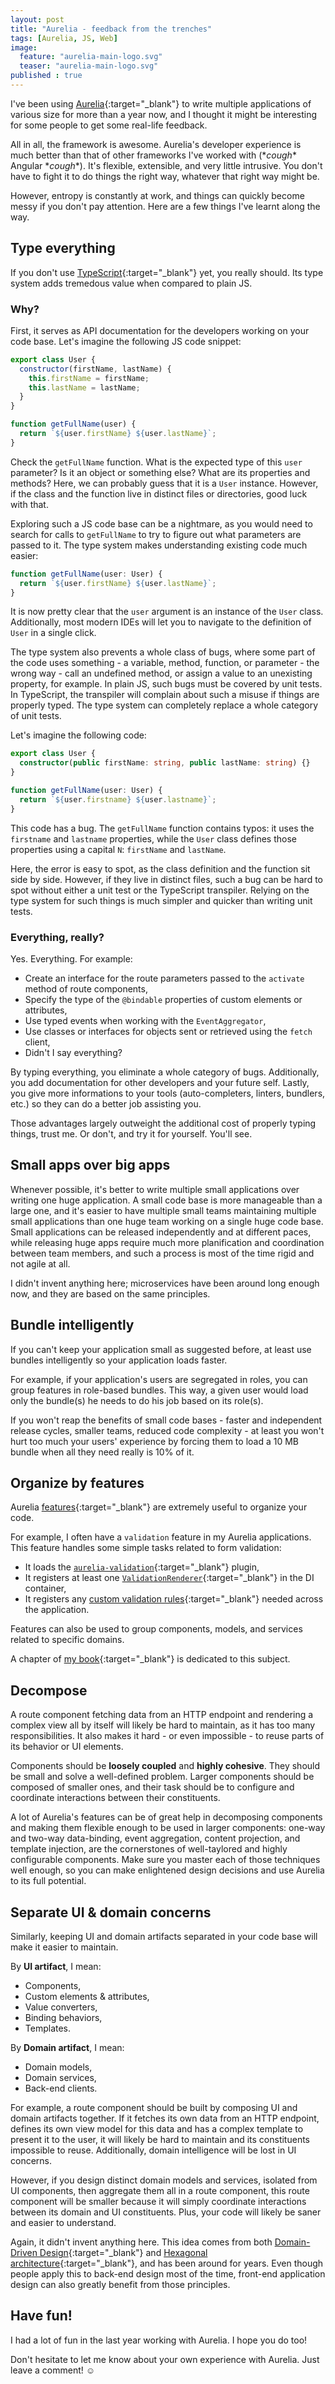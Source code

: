 ```yaml
---
layout: post
title: "Aurelia - feedback from the trenches"
tags: [Aurelia, JS, Web]
image:
  feature: "aurelia-main-logo.svg"
  teaser: "aurelia-main-logo.svg"
published : true
---
```


I've been using [Aurelia](http://aurelia.io/){:target="_blank"} to write multiple applications of 
various size for more than a year now, and I thought it might be interesting for some people to get 
some real-life feedback.

All in all, the framework is awesome. Aurelia's developer experience is much better than that of
other frameworks I've worked with (\**cough*\* Angular \**cough*\*). It's flexible, 
extensible, and very little intrusive. You don't have to fight it to do things the right way, whatever 
that right way might be.

However, entropy is constantly at work, and things can quickly become messy if you don't pay attention.
Here are a few things I've learnt along the way.

## Type everything

If you don't use [TypeScript](https://www.typescriptlang.org/){:target="_blank"} yet, you really should.
Its type system adds tremedous value when compared to plain JS.

### Why?

First, it serves as API documentation for the developers working on your code base. Let's imagine the 
following JS code snippet:

```js
export class User {
  constructor(firstName, lastName) {
    this.firstName = firstName;
    this.lastName = lastName;
  }
}

function getFullName(user) {
  return `${user.firstName} ${user.lastName}`;
}
```

Check the `getFullName` function. What is the expected type of this `user` parameter? Is it an object or 
something else? What are its properties and methods? Here, we can probably guess that it is a `User` 
instance. However, if the class and the function live in distinct files or directories, good luck with that.

Exploring such a JS code base can be a nightmare, as you would need to search for calls to `getFullName` 
to try to figure out what parameters are passed to it. The type system makes understanding existing code
much easier:

```ts
function getFullName(user: User) {
  return `${user.firstName} ${user.lastName}`;
}
```

It is now pretty clear that the `user` argument is an instance of the `User` class. Additionally, most 
modern IDEs will let you to navigate to the definition of `User` in a single click.

The type system also prevents a whole class of bugs, where some part of the code uses something -
a variable, method, function, or parameter - the wrong way - call an undefined method, or assign a value
to an unexisting property, for example. In plain JS, such bugs must be covered by unit tests. In TypeScript,
the transpiler will complain about such a misuse if things are properly typed. The type system can completely 
replace a whole category of unit tests.

Let's imagine the following code:
```typescript
export class User {
  constructor(public firstName: string, public lastName: string) {}
}

function getFullName(user: User) {
  return `${user.firstname} ${user.lastname}`;
}
```

This code has a bug. The `getFullName` function contains typos: it uses the `firstname` and `lastname`
properties, while the `User` class defines those properties using a capital `N`: `firstName` and
`lastName`.

Here, the error is easy to spot, as the class definition and the function sit side by side. However,
if they live in distinct files, such a bug can be hard to spot without either a unit test or the 
TypeScript transpiler. Relying on the type system for such things is much simpler and quicker than 
writing unit tests.

### Everything, really?

Yes. Everything. For example:

* Create an interface for the route parameters passed to the `activate` method of route components,
* Specify the type of the `@bindable` properties of custom elements or attributes,
* Use typed events when working with the `EventAggregator`,
* Use classes or interfaces for objects sent or retrieved using the `fetch` client,
* Didn't I say everything?

By typing everything, you eliminate a whole category of bugs. Additionally, you add documentation
for other developers and your future self. Lastly, you give more informations to your tools
(auto-completers, linters, bundlers, etc.) so they can do a better job assisting you.

Those advantages largely outweight the additional cost of properly typing things, trust me.
Or don't, and try it for yourself. You'll see.

## Small apps over big apps

Whenever possible, it's better to write multiple small applications over writing one huge application.
A small code base is more manageable than a large one, and it's easier to have multiple small teams 
maintaining multiple small applications than one huge team working on a single huge code base.
Small applications can be released independently and at different paces, while releasing huge apps
require much more planification and coordination between team members, and such a process is most of
the time rigid and not agile at all.

I didn't invent anything here; microservices have been around long enough now, and they are based on the
same principles.

## Bundle intelligently

If you can't keep your application small as suggested before, at least use bundles intelligently so your 
application loads faster.

For example, if your application's users are segregated in roles, you can group features 
in role-based bundles. This way, a given user would load only the bundle(s) he needs to do his job
based on its role(s).

If you won't reap the benefits of small code bases - faster and independent release cycles, smaller
teams, reduced code complexity - at least you won't hurt too much your users' experience by forcing them
to load a 10 MB bundle when all they need really is 10% of it.

## Organize by features

Aurelia [features](http://aurelia.io/hub.html#/doc/article/aurelia/framework/latest/app-configuration-and-startup/6){:target="_blank"}
are extremely useful to organize your code.

For example, I often have a `validation` feature in my Aurelia applications. This feature handles
some simple tasks related to form validation:

* It loads the 
  [`aurelia-validation`](http://aurelia.io/hub.html#/doc/article/aurelia/validation/latest/validation-basics){:target="_blank"}
  plugin,
* It registers at least one 
  [`ValidationRenderer`](http://aurelia.io/hub.html#/doc/article/aurelia/validation/latest/validation-basics/7){:target="_blank"}
  in the DI container,
* It registers any
  [custom validation rules](http://aurelia.io/hub.html#/doc/article/aurelia/validation/latest/validation-basics/10){:target="_blank"}
  needed across the application.

Features can also be used to group components, models, and services related to specific domains.

A chapter of [my book](https://www.packtpub.com/web-development/learning-aurelia){:target="_blank"} is 
dedicated to this subject.

## Decompose

A route component fetching data from an HTTP endpoint and rendering a complex view all by itself will
likely be hard to maintain, as it has too many responsibilities. It also makes it hard - or even impossible -
to reuse parts of its behavior or UI elements.

Components should be **loosely coupled** and **highly cohesive**. They should be small and solve a 
well-defined problem. Larger components should be composed of smaller ones, and their task should be
to configure and coordinate interactions between their constituents.

A lot of Aurelia's features can be of great help in decomposing components and making them flexible
enough to be used in larger components: one-way and two-way data-binding, event aggregation,
content projection, and template injection, are the cornerstones of well-taylored and highly
configurable components. Make sure you master each of those techniques well enough, so you can make
enlightened design decisions and use Aurelia to its full potential.

## Separate UI & domain concerns

Similarly, keeping UI and domain artifacts separated in your code base will make it easier
to maintain.

By **UI artifact**, I mean:

* Components,
* Custom elements & attributes,
* Value converters,
* Binding behaviors,
* Templates.

By **Domain artifact**, I mean:

* Domain models,
* Domain services,
* Back-end clients.

For example, a route component should be built by composing UI and domain artifacts together.
If it fetches its own data from an HTTP endpoint, defines its own view model for this data and has a complex
template to present it to the user, it will likely be hard to maintain and its constituents
impossible to reuse. Additionally, domain intelligence will be lost in UI concerns.

However, if you design distinct domain models and services, isolated from UI components, then
aggregate them all in a route component, this route component will be smaller because it will simply coordinate 
interactions between its domain and UI constituents. Plus, your code will likely be saner and easier to 
understand.

Again, it didn't invent anything here. This idea comes from both
[Domain-Driven Design](http://dddcommunity.org/){:target="_blank"}
and [Hexagonal architecture](http://alistair.cockburn.us/Hexagonal+architecture){:target="_blank"},
and has been around for years. Even though people apply this to back-end design most of the
time, front-end application design can also greatly benefit from those principles.

## Have fun!

I had a lot of fun in the last year working with Aurelia. I hope you do too!

Don't hesitate to let me know about your own experience with Aurelia. Just leave a comment! ☺
